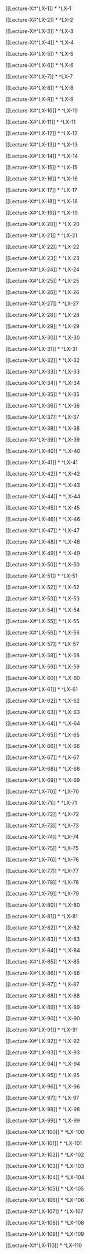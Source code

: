 
[[Lecture-X#^LX-1]]
* 
^LX-1

[[Lecture-X#^LX-2]]
* 
^LX-2

[[Lecture-X#^LX-3]]
* 
^LX-3

[[Lecture-X#^LX-4]]
* 
^LX-4

[[Lecture-X#^LX-5]]
* 
^LX-5

[[Lecture-X#^LX-6]]
* 
^LX-6

[[Lecture-X#^LX-7]]
* 
^LX-7

[[Lecture-X#^LX-8]]
* 
^LX-8

[[Lecture-X#^LX-9]]
* 
^LX-9


[[Lecture-X#^LX-10]]
* 
^LX-10

[[Lecture-X#^LX-11]]
* 
^LX-11

[[Lecture-X#^LX-12]]
* 
^LX-12

[[Lecture-X#^LX-13]]
* 
^LX-13

[[Lecture-X#^LX-14]]
* 
^LX-14

[[Lecture-X#^LX-15]]
* 
^LX-15

[[Lecture-X#^LX-16]]
* 
^LX-16

[[Lecture-X#^LX-17]]
* 
^LX-17

[[Lecture-X#^LX-18]]
* 
^LX-18

[[Lecture-X#^LX-19]]
* 
^LX-19

[[Lecture-X#^LX-20]]
* 
^LX-20

[[Lecture-X#^LX-21]]
* 
^LX-21

[[Lecture-X#^LX-22]]
* 
^LX-22

[[Lecture-X#^LX-23]]
* 
^LX-23

[[Lecture-X#^LX-24]]
* 
^LX-24

[[Lecture-X#^LX-25]]
* 
^LX-25

[[Lecture-X#^LX-26]]
* 
^LX-26

[[Lecture-X#^LX-27]]
* 
^LX-27

[[Lecture-X#^LX-28]]
* 
^LX-28

[[Lecture-X#^LX-29]]
* 
^LX-29

[[Lecture-X#^LX-30]]
* 
^LX-30

[[Lecture-X#^LX-31]]
* 
^LX-31

[[Lecture-X#^LX-32]]
* 
^LX-32

[[Lecture-X#^LX-33]]
* 
^LX-33

[[Lecture-X#^LX-34]]
* 
^LX-34

[[Lecture-X#^LX-35]]
* 
^LX-35

[[Lecture-X#^LX-36]]
* 
^LX-36

[[Lecture-X#^LX-37]]
* 
^LX-37

[[Lecture-X#^LX-38]]
* 
^LX-38

[[Lecture-X#^LX-39]]
* 
^LX-39

[[Lecture-X#^LX-40]]
* 
^LX-40

[[Lecture-X#^LX-41]]
* 
^LX-41

[[Lecture-X#^LX-42]]
* 
^LX-42

[[Lecture-X#^LX-43]]
* 
^LX-43

[[Lecture-X#^LX-44]]
* 
^LX-44

[[Lecture-X#^LX-45]]
* 
^LX-45

[[Lecture-X#^LX-46]]
* 
^LX-46

[[Lecture-X#^LX-47]]
* 
^LX-47

[[Lecture-X#^LX-48]]
* 
^LX-48

[[Lecture-X#^LX-49]]
* 
^LX-49

[[Lecture-X#^LX-50]]
* 
^LX-50

[[Lecture-X#^LX-51]]
* 
^LX-51

[[Lecture-X#^LX-52]]
* 
^LX-52

[[Lecture-X#^LX-53]]
* 
^LX-53

[[Lecture-X#^LX-54]]
* 
^LX-54

[[Lecture-X#^LX-55]]
* 
^LX-55

[[Lecture-X#^LX-56]]
* 
^LX-56

[[Lecture-X#^LX-57]]
* 
^LX-57

[[Lecture-X#^LX-58]]
* 
^LX-58

[[Lecture-X#^LX-59]]
* 
^LX-59

[[Lecture-X#^LX-60]]
* 
^LX-60

[[Lecture-X#^LX-61]]
* 
^LX-61

[[Lecture-X#^LX-62]]
* 
^LX-62

[[Lecture-X#^LX-63]]
* 
^LX-63

[[Lecture-X#^LX-64]]
* 
^LX-64

[[Lecture-X#^LX-65]]
* 
^LX-65

[[Lecture-X#^LX-66]]
* 
^LX-66

[[Lecture-X#^LX-67]]
* 
^LX-67

[[Lecture-X#^LX-68]]
* 
^LX-68

[[Lecture-X#^LX-69]]
* 
^LX-69

[[Lecture-X#^LX-70]]
* 
^LX-70

[[Lecture-X#^LX-71]]
* 
^LX-71

[[Lecture-X#^LX-72]]
* 
^LX-72

[[Lecture-X#^LX-73]]
* 
^LX-73

[[Lecture-X#^LX-74]]
* 
^LX-74

[[Lecture-X#^LX-75]]
* 
^LX-75

[[Lecture-X#^LX-76]]
* 
^LX-76

[[Lecture-X#^LX-77]]
* 
^LX-77

[[Lecture-X#^LX-78]]
* 
^LX-78

[[Lecture-X#^LX-79]]
* 
^LX-79

[[Lecture-X#^LX-80]]
* 
^LX-80

[[Lecture-X#^LX-81]]
* 
^LX-81

[[Lecture-X#^LX-82]]
* 
^LX-82

[[Lecture-X#^LX-83]]
* 
^LX-83

[[Lecture-X#^LX-84]]
* 
^LX-84

[[Lecture-X#^LX-85]]
* 
^LX-85

[[Lecture-X#^LX-86]]
* 
^LX-86

[[Lecture-X#^LX-87]]
* 
^LX-87

[[Lecture-X#^LX-88]]
* 
^LX-88

[[Lecture-X#^LX-89]]
* 
^LX-89

[[Lecture-X#^LX-90]]
* 
^LX-90

[[Lecture-X#^LX-91]]
* 
^LX-91

[[Lecture-X#^LX-92]]
* 
^LX-92

[[Lecture-X#^LX-93]]
* 
^LX-93

[[Lecture-X#^LX-94]]
* 
^LX-94

[[Lecture-X#^LX-95]]
* 
^LX-95

[[Lecture-X#^LX-96]]
* 
^LX-96

[[Lecture-X#^LX-97]]
* 
^LX-97

[[Lecture-X#^LX-98]]
* 
^LX-98

[[Lecture-X#^LX-99]]
* 
^LX-99

[[Lecture-X#^LX-100]]
* 
^LX-100

[[Lecture-X#^LX-101]]
* 
^LX-101

[[Lecture-X#^LX-102]]
* 
^LX-102

[[Lecture-X#^LX-103]]
* 
^LX-103

[[Lecture-X#^LX-104]]
* 
^LX-104

[[Lecture-X#^LX-105]]
* 
^LX-105

[[Lecture-X#^LX-106]]
* 
^LX-106

[[Lecture-X#^LX-107]]
* 
^LX-107

[[Lecture-X#^LX-108]]
* 
^LX-108

[[Lecture-X#^LX-109]]
* 
^LX-109

[[Lecture-X#^LX-110]]
* 
^LX-110